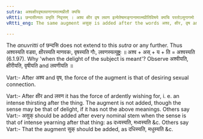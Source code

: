 ```yaml
---
sutra: अश्वक्षीरवृषलवणानामात्मप्रीतौ क्यचि
vRtti: छन्दसीत्यतः प्रभृति निवृत्तम् । अश्व क्षीर वृष लवण इत्येतेषामङ्गानामात्मप्रीतिविषये क्यचि परतोऽसुगागमो भवति ॥
vRtti_eng: The same augment असुक् is added after the words अश्व, क्षीर, वृष and लवण before the Denominative affix क्यच्, when the delight of the subject in these things is to be expressed.

---
```

The _anuvritti_ of छन्दसि does not extend to this _sutra_ or any further. Thus अश्वस्यति वडवा, क्षीरस्यति माणवकः, वृषस्यति गौः, लवणस्यत्युष्ट्रः ॥ अश्व + अस् + य + ति = अश्वस्यति (6.1.97). Why 'when the delight of the subject is meant'? Observe अश्वीयति, क्षीरीयति, वृषीयति and लवणीयति ॥

Vart:- After अश्व and वृष, the force of the augment is that of desiring sexual connection.

Vart:- After क्षीर and लवण it has the force of ardently wishing for, i. e. an intense thirsting after the thing. The augment is not added, though the sense may be that of delight, if it has not the above meanings. Others say Vart:- असुक् should be added after every nominal stem when the sense is that of intense yearning after that thing: as दध्यस्यति, मध्वस्यति &c. Others say Vart:- That the augment सुक् should be added, as दधिस्यति, मधुस्यति &c.